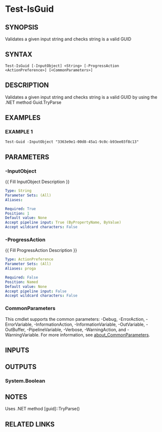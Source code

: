 # Test-IsGuid

## SYNOPSIS
Validates a given input string and checks string is a valid GUID

## SYNTAX

```
Test-IsGuid [-InputObject] <String> [-ProgressAction <ActionPreference>] [<CommonParameters>]
```

## DESCRIPTION
Validates a given input string and checks string is a valid GUID by using the .NET method Guid.TryParse

## EXAMPLES

### EXAMPLE 1
```
Test-Guid -InputObject "3363e9e1-00d8-45a1-9c0c-b93ee03f8c13"
```

## PARAMETERS

### -InputObject
{{ Fill InputObject Description }}

```yaml
Type: String
Parameter Sets: (All)
Aliases:

Required: True
Position: 1
Default value: None
Accept pipeline input: True (ByPropertyName, ByValue)
Accept wildcard characters: False
```

### -ProgressAction
{{ Fill ProgressAction Description }}

```yaml
Type: ActionPreference
Parameter Sets: (All)
Aliases: proga

Required: False
Position: Named
Default value: None
Accept pipeline input: False
Accept wildcard characters: False
```

### CommonParameters
This cmdlet supports the common parameters: -Debug, -ErrorAction, -ErrorVariable, -InformationAction, -InformationVariable, -OutVariable, -OutBuffer, -PipelineVariable, -Verbose, -WarningAction, and -WarningVariable. For more information, see [about_CommonParameters](http://go.microsoft.com/fwlink/?LinkID=113216).

## INPUTS

## OUTPUTS

### System.Boolean
## NOTES
Uses .NET method \[guid\]::TryParse()

## RELATED LINKS
